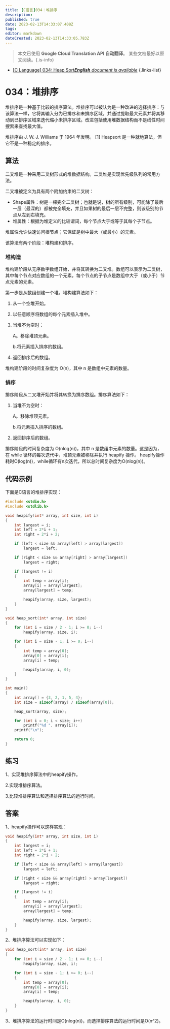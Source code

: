 ```yaml
---
title: [C语言]034：堆排序
description: 
published: true
date: 2023-02-13T14:33:07.408Z
tags: 
editor: markdown
dateCreated: 2023-02-13T14:33:05.783Z
---
```


> 本文已使用 **Google Cloud Translation API 自动翻译**。
某些文档最好以原文阅读。{.is-info}



- [[C Language] 034: Heap Sort***English** document is available*](/en/Knowledge-base/Algorithm/c-language-034-heap-sort)
{.links-list}


# 034：堆排序

堆排序是一种基于比较的排序算法。堆排序可以被认为是一种改进的选择排序：与该算法一样，它将其输入分为已排序和未排序区域，并通过提取最大元素并将其移动到已排序区域来迭代缩小未排序区域。改进包括使用堆数据结构而不是线性时间搜索来查找最大值。

堆排序由 J. W. J. Williams 于 1964 年发明。 [1] Heapsort 是一种就地算法，但它不是一种稳定的排序。

## 算法

二叉堆是一种采用二叉树形式的堆数据结构。二叉堆是实现优先级队列的常用方法。

二叉堆被定义为具有两个附加约束的二叉树：

* Shape属性：树是一棵完全二叉树；也就是说，树的所有级别，可能除了最后一层（最深的）都被完全填充，并且如果树的最后一层不完整，则该级别的节点从左到右填充。
* 堆属性：根据为堆定义的比较谓词，每个节点大于或等于其每个子节点。

堆属性允许快速访问根节点；它保证是树中最大（或最小）的元素。

该算法有两个阶段：堆构建和排序。

### 堆构造

堆构建阶段从无序数字数组开始，并将其转换为二叉堆。数组可以表示为二叉树，其中每个节点对应数组的一个元素，每个节点的子节点是数组中大于（或小于）节点元素的元素。

第一步是从数组创建一个堆。堆构建算法如下：

1. 从一个空堆开始。

2. 以任意顺序将数组的每个元素插入堆中。

3. 当堆不为空时：

    A。移除堆顶元素。

    b.将元素插入排序的数组。

4. 返回排序后的数组。

堆构建阶段的时间复杂度为 O(n)，其中 n 是数组中元素的数量。

### 排序

排序阶段从二叉堆开始并将其转换为排序数组。排序算法如下：

1. 当堆不为空时：

    A。移除堆顶元素。

    b.将元素插入排序的数组。

2. 返回排序后的数组。

排序阶段的时间复杂度为 O(nlog(n))，其中 n 是数组中元素的数量。这是因为，在 while 循环的每次迭代中，堆顶元素被移除并执行 heapify 操作。 heapify操作耗时O(log(n))，while循环有n次迭代，所以总时间复杂度为O(nlog(n))。

## 代码示例

下面是C语言的堆排序实现：

```c
#include <stdio.h>
#include <stdlib.h>

void heapify(int* array, int size, int i)
{
    int largest = i;
    int left = 2*i + 1;
    int right = 2*i + 2;

    if (left < size && array[left] > array[largest])
        largest = left;

    if (right < size && array[right] > array[largest])
        largest = right;

    if (largest != i)
    {
        int temp = array[i];
        array[i] = array[largest];
        array[largest] = temp;

        heapify(array, size, largest);
    }
}

void heap_sort(int* array, int size)
{
    for (int i = size / 2 - 1; i >= 0; i--)
        heapify(array, size, i);

    for (int i = size - 1; i >= 0; i--)
    {
        int temp = array[0];
        array[0] = array[i];
        array[i] = temp;

        heapify(array, i, 0);
    }
}

int main()
{
    int array[] = {3, 2, 1, 5, 4};
    int size = sizeof(array) / sizeof(array[0]);

    heap_sort(array, size);

    for (int i = 0; i < size; i++)
        printf("%d ", array[i]);
    printf("\n");

    return 0;
}
```

## 练习

1、实现堆排序算法中的heapify操作。

2.实现堆排序算法。

3.比较堆排序算法和选择排序算法的运行时间。

## 答案

1、heapify操作可以这样实现：

```c
void heapify(int* array, int size, int i)
{
    int largest = i;
    int left = 2*i + 1;
    int right = 2*i + 2;

    if (left < size && array[left] > array[largest])
        largest = left;

    if (right < size && array[right] > array[largest])
        largest = right;

    if (largest != i)
    {
        int temp = array[i];
        array[i] = array[largest];
        array[largest] = temp;

        heapify(array, size, largest);
    }
}
```

2、堆排序算法可以实现如下：

```c
void heap_sort(int* array, int size)
{
    for (int i = size / 2 - 1; i >= 0; i--)
        heapify(array, size, i);

    for (int i = size - 1; i >= 0; i--)
    {
        int temp = array[0];
        array[0] = array[i];
        array[i] = temp;

        heapify(array, i, 0);
    }
}
```

3、堆排序算法的运行时间是O(nlog(n))，而选择排序算法的运行时间是O(n^2)。